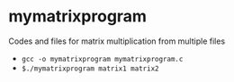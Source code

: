 # mymatrixprogram
Codes and files for matrix multiplication from multiple files
- `gcc -o mymatrixprogram mymatrixprogram.c`
- `$./mymatrixprogram matrix1 matrix2`
